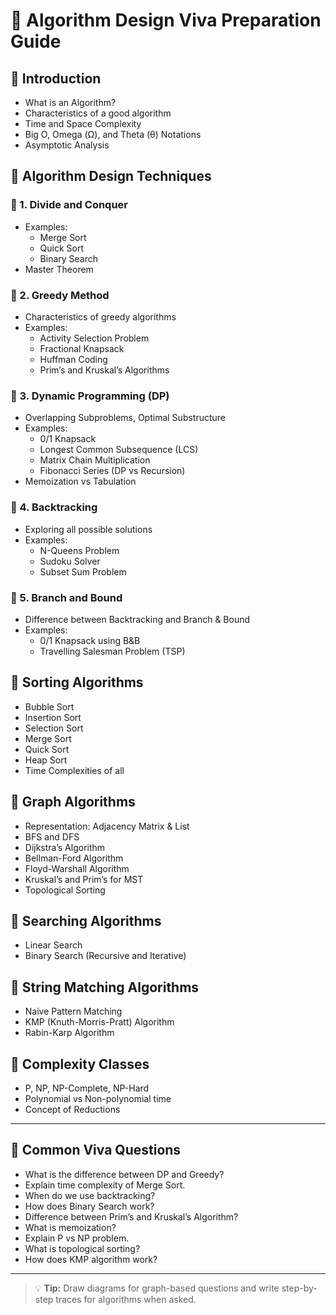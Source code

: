 # 📘 Algorithm Design Viva Preparation Guide

## 🔹 Introduction
- What is an Algorithm?
- Characteristics of a good algorithm
- Time and Space Complexity
- Big O, Omega (Ω), and Theta (θ) Notations
- Asymptotic Analysis

## 🔹 Algorithm Design Techniques
### 🔸 1. Divide and Conquer
- Examples:
  - Merge Sort
  - Quick Sort
  - Binary Search
- Master Theorem

### 🔸 2. Greedy Method
- Characteristics of greedy algorithms
- Examples:
  - Activity Selection Problem
  - Fractional Knapsack
  - Huffman Coding
  - Prim’s and Kruskal’s Algorithms

### 🔸 3. Dynamic Programming (DP)
- Overlapping Subproblems, Optimal Substructure
- Examples:
  - 0/1 Knapsack
  - Longest Common Subsequence (LCS)
  - Matrix Chain Multiplication
  - Fibonacci Series (DP vs Recursion)
- Memoization vs Tabulation

### 🔸 4. Backtracking
- Exploring all possible solutions
- Examples:
  - N-Queens Problem
  - Sudoku Solver
  - Subset Sum Problem

### 🔸 5. Branch and Bound
- Difference between Backtracking and Branch & Bound
- Examples:
  - 0/1 Knapsack using B&B
  - Travelling Salesman Problem (TSP)

## 🔹 Sorting Algorithms
- Bubble Sort
- Insertion Sort
- Selection Sort
- Merge Sort
- Quick Sort
- Heap Sort
- Time Complexities of all

## 🔹 Graph Algorithms
- Representation: Adjacency Matrix & List
- BFS and DFS
- Dijkstra’s Algorithm
- Bellman-Ford Algorithm
- Floyd-Warshall Algorithm
- Kruskal’s and Prim’s for MST
- Topological Sorting

## 🔹 Searching Algorithms
- Linear Search
- Binary Search (Recursive and Iterative)

## 🔹 String Matching Algorithms
- Naive Pattern Matching
- KMP (Knuth-Morris-Pratt) Algorithm
- Rabin-Karp Algorithm

## 🔹 Complexity Classes
- P, NP, NP-Complete, NP-Hard
- Polynomial vs Non-polynomial time
- Concept of Reductions

---

## 🔹 Common Viva Questions
- What is the difference between DP and Greedy?
- Explain time complexity of Merge Sort.
- When do we use backtracking?
- How does Binary Search work?
- Difference between Prim’s and Kruskal’s Algorithm?
- What is memoization?
- Explain P vs NP problem.
- What is topological sorting?
- How does KMP algorithm work?

---

> 💡 **Tip:** Draw diagrams for graph-based questions and write step-by-step traces for algorithms when asked.
